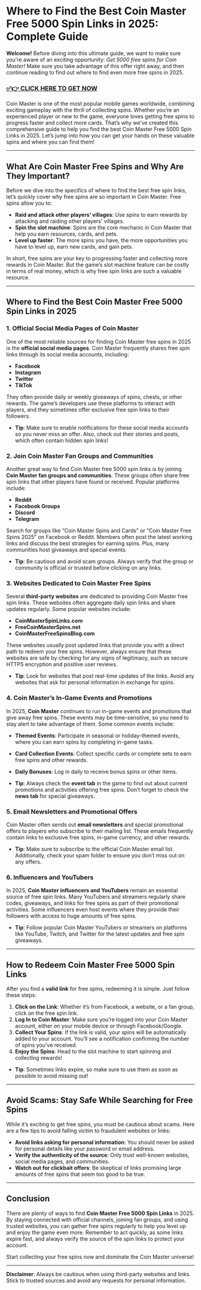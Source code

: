 # Where to Find the Best Coin Master Free 5000 Spin Links in 2025: Complete Guide

**Welcome!** Before diving into this ultimate guide, we want to make sure you're aware of an exciting opportunity: *Get 5000 free spins for Coin Master!* Make sure you take advantage of this offer right away, and then continue reading to find out where to find even more free spins in 2025.

### [✅👉 CLICK HERE TO GET NOW](https://freerewards.xyz/coin/master/)

Coin Master is one of the most popular mobile games worldwide, combining exciting gameplay with the thrill of collecting spins. Whether you’re an experienced player or new to the game, everyone loves getting free spins to progress faster and collect more cards. That’s why we’ve created this comprehensive guide to help you find the best Coin Master Free 5000 Spin Links in 2025. Let’s jump into how you can get your hands on these valuable spins and where you can find them!

---

## What Are Coin Master Free Spins and Why Are They Important?

Before we dive into the specifics of where to find the best free spin links, let’s quickly cover why free spins are so important in Coin Master. Free spins allow you to:

- **Raid and attack other players’ villages**: Use spins to earn rewards by attacking and raiding other players' villages.
- **Spin the slot machine**: Spins are the core mechanic in Coin Master that help you earn resources, cards, and pets.
- **Level up faster**: The more spins you have, the more opportunities you have to level up, earn new cards, and gain pets.

In short, free spins are your key to progressing faster and collecting more rewards in Coin Master. But the game’s slot machine feature can be costly in terms of real money, which is why free spin links are such a valuable resource.

---

## Where to Find the Best Coin Master Free 5000 Spin Links in 2025

### 1. **Official Social Media Pages of Coin Master**

One of the most reliable sources for finding Coin Master free spins in 2025 is the **official social media pages**. Coin Master frequently shares free spin links through its social media accounts, including:

- **Facebook**
- **Instagram**
- **Twitter**
- **TikTok**

They often provide daily or weekly giveaways of spins, chests, or other rewards. The game’s developers use these platforms to interact with players, and they sometimes offer exclusive free spin links to their followers.

- **Tip**: Make sure to enable notifications for these social media accounts so you never miss an offer. Also, check out their stories and posts, which often contain hidden spin links!

### 2. **Join Coin Master Fan Groups and Communities**

Another great way to find Coin Master free 5000 spin links is by joining **Coin Master fan groups and communities**. These groups often share free spin links that other players have found or received. Popular platforms include:

- **Reddit**
- **Facebook Groups**
- **Discord**
- **Telegram**

Search for groups like “Coin Master Spins and Cards” or “Coin Master Free Spins 2025” on Facebook or Reddit. Members often post the latest working links and discuss the best strategies for earning spins. Plus, many communities host giveaways and special events.

- **Tip**: Be cautious and avoid scam groups. Always verify that the group or community is official or trusted before clicking on any links.

### 3. **Websites Dedicated to Coin Master Free Spins**

Several **third-party websites** are dedicated to providing Coin Master free spin links. These websites often aggregate daily spin links and share updates regularly. Some popular websites include:

- **CoinMasterSpinLinks.com**
- **FreeCoinMasterSpins.net**
- **CoinMasterFreeSpinsBlog.com**

These websites usually post updated links that provide you with a direct path to redeem your free spins. However, always ensure that these websites are safe by checking for any signs of legitimacy, such as secure HTTPS encryption and positive user reviews.

- **Tip**: Look for websites that post real-time updates of the links. Avoid any websites that ask for personal information in exchange for spins.

### 4. **Coin Master’s In-Game Events and Promotions**

In 2025, **Coin Master** continues to run in-game events and promotions that give away free spins. These events may be time-sensitive, so you need to stay alert to take advantage of them. Some common events include:

- **Themed Events**: Participate in seasonal or holiday-themed events, where you can earn spins by completing in-game tasks.
- **Card Collection Events**: Collect specific cards or complete sets to earn free spins and other rewards.
- **Daily Bonuses**: Log in daily to receive bonus spins or other items.

- **Tip**: Always check the **event tab** in the game to find out about current promotions and activities offering free spins. Don’t forget to check the **news tab** for special giveaways.

### 5. **Email Newsletters and Promotional Offers**

Coin Master often sends out **email newsletters** and special promotional offers to players who subscribe to their mailing list. These emails frequently contain links to exclusive free spins, in-game currency, and other rewards.

- **Tip**: Make sure to subscribe to the official Coin Master email list. Additionally, check your spam folder to ensure you don’t miss out on any offers.

### 6. **Influencers and YouTubers**

In 2025, **Coin Master influencers and YouTubers** remain an essential source of free spin links. Many YouTubers and streamers regularly share codes, giveaways, and links for free spins as part of their promotional activities. Some influencers even host events where they provide their followers with access to huge amounts of free spins.

- **Tip**: Follow popular Coin Master YouTubers or streamers on platforms like YouTube, Twitch, and Twitter for the latest updates and free spin giveaways.

---

## How to Redeem Coin Master Free 5000 Spin Links

After you find a **valid link** for free spins, redeeming it is simple. Just follow these steps:

1. **Click on the Link**: Whether it’s from Facebook, a website, or a fan group, click on the free spin link.
2. **Log In to Coin Master**: Make sure you’re logged into your Coin Master account, either on your mobile device or through Facebook/Google.
3. **Collect Your Spins**: If the link is valid, your spins will be automatically added to your account. You’ll see a notification confirming the number of spins you’ve received.
4. **Enjoy the Spins**: Head to the slot machine to start spinning and collecting rewards!

- **Tip**: Sometimes links expire, so make sure to use them as soon as possible to avoid missing out!

---

## Avoid Scams: Stay Safe While Searching for Free Spins

While it’s exciting to get free spins, you must be cautious about scams. Here are a few tips to avoid falling victim to fraudulent websites or links:

- **Avoid links asking for personal information**: You should never be asked for personal details like your password or email address.
- **Verify the authenticity of the source**: Only trust well-known websites, social media pages, and communities.
- **Watch out for clickbait offers**: Be skeptical of links promising large amounts of free spins that seem too good to be true.

---

## Conclusion

There are plenty of ways to find **Coin Master Free 5000 Spin Links** in 2025. By staying connected with official channels, joining fan groups, and using trusted websites, you can gather free spins regularly to help you level up and enjoy the game even more. Remember to act quickly, as some links expire fast, and always verify the source of the spin links to protect your account.

Start collecting your free spins now and dominate the Coin Master universe!

---

**Disclaimer**: Always be cautious when using third-party websites and links. Stick to trusted sources and avoid any requests for personal information.
